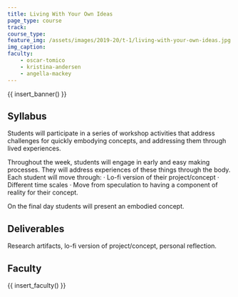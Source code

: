 ```yaml
---
title: Living With Your Own Ideas
page_type: course
track:
course_type:
feature_img: /assets/images/2019-20/t-1/living-with-your-own-ideas.jpg
img_caption: 
faculty: 
    - oscar-tomico
    - kristina-andersen
    - angella-mackey
---
```


{{ insert_banner() }}

## Syllabus 

Students will participate in a series of workshop activities that address challenges for quickly embodying concepts, and addressing them through lived experiences.

Throughout the week, students will engage in early and easy making processes. They will address experiences of these things through the body. Each student will move through: · Lo-fi version of their project/concept · Different time scales · Move from speculation to having a component of reality for their concept.

On the final day students will present an embodied concept.


## Deliverables

Research artifacts, lo-fi version of project/concept, personal reflection.

## Faculty

{{ insert_faculty() }}


